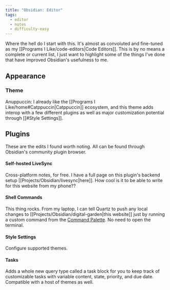 ```yaml
---
title: "Obsidian: Editor"
tags:
  - editor
  - notes
  - difficulty-easy
---
```

Where the hell do I start with this. It's almost as convoluted and fine-tuned as my [[Programs I Like/code-editors|Code Editors]]. This is by no means a complete or current list, I just want to highlight some of the things I've done that have improved Obsidian's usefulness to me.

## Appearance
### Theme
Anuppuccin: I already like the [[Programs I Like/home#Catppuccin|Catppuccin]] ecosystem, and this theme adds interop with a few different plugins as well as major customization potential through [[#Style Settings]]. 
## Plugins
These are the edits I found worth noting. All can be found through Obsidian's community plugin browser.
#### Self-hosted LiveSync
Cross-platform notes, for free. I have a full page on this plugin's backend setup [[Projects/Obsidian/livesync|here]]. How cool is it to be able to write for this website from my phone??
#### Shell Commands
This thing rocks. From my laptop, I can tell Quartz to push any local changes to [[Projects/Obsidian/digital-garden|this website]] just by running a custom command from the [Command Palette](https://help.obsidian.md/Plugins/Command+palette). No need to open the terminal.
#### Style Settings
Configure supported themes.
#### Tasks
Adds a whole new query type called a task block for you to keep track of customizable tasks with variable content, state, priority, and due date. Compatible with a host of themes as well.
